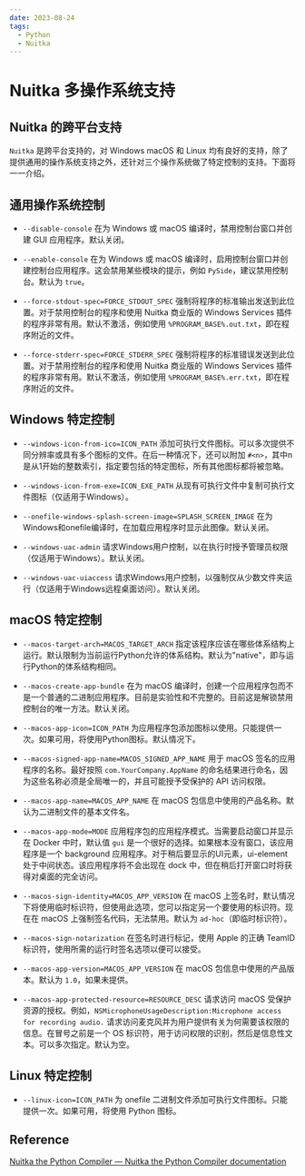 ```yaml
---
date: 2023-08-24
tags:
  - Python
  - Nuitka
---
```


# Nuitka 多操作系统支持


## Nuitka 的跨平台支持

`Nuitka` 是跨平台支持的，对 Windows macOS 和 Linux 均有良好的支持，除了提供通用的操作系统支持之外，还针对三个操作系统做了特定控制的支持。下面将一一介绍。

## 通用操作系统控制

- `--disable-console` 在为 Windows 或 macOS 编译时，禁用控制台窗口并创建 GUI 应用程序。默认关闭。

- `--enable-console` 在为 Windows 或 macOS 编译时，启用控制台窗口并创建控制台应用程序。这会禁用某些模块的提示，例如 `PySide`，建议禁用控制台。默认为 `true`。

- `--force-stdout-spec=FORCE_STDOUT_SPEC` 强制将程序的标准输出发送到此位置。对于禁用控制台的程序和使用 Nuitka 商业版的 Windows Services 插件的程序非常有用。默认不激活，例如使用 `%PROGRAM_BASE%.out.txt`，即在程序附近的文件。

- `--force-stderr-spec=FORCE_STDERR_SPEC` 强制将程序的标准错误发送到此位置。对于禁用控制台的程序和使用 Nuitka 商业版的 Windows Services 插件的程序非常有用。默认不激活，例如使用 `%PROGRAM_BASE%.err.txt`，即在程序附近的文件。

## Windows 特定控制

- `--windows-icon-from-ico=ICON_PATH` 添加可执行文件图标。可以多次提供不同分辨率或具有多个图标的文件。在后一种情况下，还可以附加 `#<n>`，其中n是从1开始的整数索引，指定要包括的特定图标，所有其他图标都将被忽略。

- `--windows-icon-from-exe=ICON_EXE_PATH` 从现有可执行文件中复制可执行文件图标（仅适用于Windows）。

-  `--onefile-windows-splash-screen-image=SPLASH_SCREEN_IMAGE` 在为Windows和onefile编译时，在加载应用程序时显示此图像。默认关闭。

- `--windows-uac-admin` 请求Windows用户控制，以在执行时授予管理员权限（仅适用于Windows）。默认关闭。

- `--windows-uac-uiaccess` 请求Windows用户控制，以强制仅从少数文件夹运行（仅适用于Windows远程桌面访问）。默认关闭。

## macOS 特定控制

- `--macos-target-arch=MACOS_TARGET_ARCH` 指定该程序应该在哪些体系结构上运行。默认限制为当前运行Python允许的体系结构。默认为"native"，即与运行Python的体系结构相同。

- `--macos-create-app-bundle` 在为 macOS 编译时，创建一个应用程序包而不是一个普通的二进制应用程序。目前是实验性和不完整的。目前这是解锁禁用控制台的唯一方法。默认关闭。

- `--macos-app-icon=ICON_PATH` 为应用程序包添加图标以使用。只能提供一次。如果可用，将使用Python图标。默认情况下。

- `--macos-signed-app-name=MACOS_SIGNED_APP_NAME` 用于 macOS 签名的应用程序的名称。最好按照 `com.YourCompany.AppName` 的命名结果进行命名，因为这些名称必须是全局唯一的，并且可能授予受保护的 API 访问权限。

- `--macos-app-name=MACOS_APP_NAME` 在 macOS 包信息中使用的产品名称。默认为二进制文件的基本文件名。

- `--macos-app-mode=MODE` 应用程序包的应用程序模式。当需要启动窗口并显示在 Docker 中时，默认值 `gui` 是一个很好的选择。如果根本没有窗口，该应用程序是一个 background 应用程序。对于稍后要显示的UI元素，ui-element 处于中间状态。该应用程序将不会出现在 dock 中，但在稍后打开窗口时将获得对桌面的完全访问。

- `--macos-sign-identity=MACOS_APP_VERSION` 在 macOS 上签名时，默认情况下将使用临时标识符，但使用此选项，您可以指定另一个要使用的标识符。现在在 macOS 上强制签名代码，无法禁用。默认为 `ad-hoc`（即临时标识符）。

- `--macos-sign-notarization` 在签名时进行标记，使用 Apple 的正确 TeamID 标识符，使用所需的运行时签名选项以便可以接受。

- `--macos-app-version=MACOS_APP_VERSION` 在 macOS 包信息中使用的产品版本。默认为 `1.0`，如果未提供。

- `--macos-app-protected-resource=RESOURCE_DESC` 请求访问 macOS 受保护资源的授权。例如，`NSMicrophoneUsageDescription:Microphone access for recording audio.` 请求访问麦克风并为用户提供有关为何需要该权限的信息。在冒号之前是一个 OS 标识符，用于访问权限的识别，然后是信息性文本。可以多次指定。默认为空。

## Linux 特定控制

- `--linux-icon=ICON_PATH` 为 onefile 二进制文件添加可执行文件图标。只能提供一次。如果可用，将使用 Python 图标。

## Reference

[Nuitka the Python Compiler — Nuitka the Python Compiler documentation](https://nuitka.net/)
